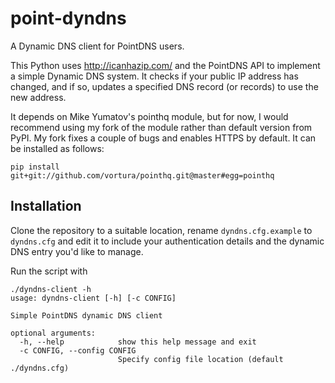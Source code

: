 point-dyndns
============

A Dynamic DNS client for PointDNS users.

This Python uses http://icanhazip.com/ and the PointDNS API to implement
a simple Dynamic DNS system. It checks if your public IP address has changed,
and if so, updates a specified DNS record (or records) to use the new address.

It depends on Mike Yumatov's pointhq module, but for now, I would recommend
using my fork of the module rather than default version from PyPI. My fork fixes
a couple of bugs and enables HTTPS by default. It can be installed as follows:

`pip install git+git://github.com/vortura/pointhq.git@master#egg=pointhq`

Installation
------------

Clone the repository to a suitable location, rename `dyndns.cfg.example` to
`dyndns.cfg` and edit it to include your authentication details and the dynamic
DNS entry you'd like to manage.

Run the script with 

    ./dyndns-client -h
    usage: dyndns-client [-h] [-c CONFIG]

    Simple PointDNS dynamic DNS client

    optional arguments:
      -h, --help            show this help message and exit
      -c CONFIG, --config CONFIG
                            Specify config file location (default ./dyndns.cfg)
